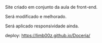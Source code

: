 Site criado em conjunto da aula de front-end.

Será modificado e melhorado.

Será aplicado responsividade ainda.

deploy: https://limb00z.github.io/Doceria/